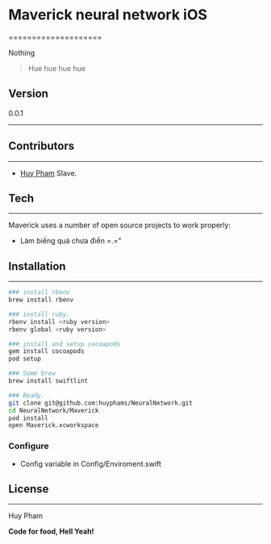 # Maverick neural network iOS
====================

Nothing

> Hue hue hue hue

## Version
0.0.1

--------------------
## Contributors
--------------------

* [Huy Pham](http://huypham.me) Slave.

## Tech
--------------------

Maverick uses a number of open source projects to work properly:

- Làm biếng quá chưa điền =.="

## Installation
--------------------

```sh
### install rbenv
brew install rbenv

### install ruby.
rbenv install <ruby version>
rbenv global <ruby version>

### install and setup cocoapods
gem install cocoapods
pod setup

### Some brew
brew install swiftlint

### Ready.
git clone git@github.com:huyphams/NeuralNetwork.git
cd NeuralNetwork/Maverick
pod install
open Maverick.xcworkspace
```

### Configure

* Config variable in Config/Enviroment.swift

## License
----

Huy Pham

**Code for food, Hell Yeah!**
